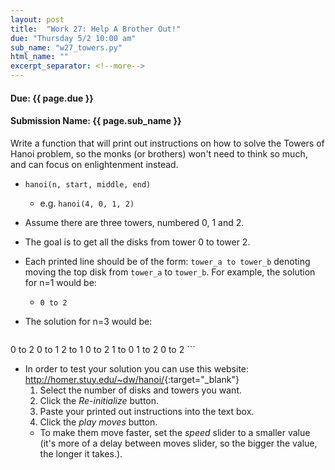 ```yaml
---
layout: post
title:  "Work 27: Help A Brother Out!"
due: "Thursday 5/2 10:00 am"
sub_name: "w27_towers.py"
html_name: ""
excerpt_separator: <!--more-->
---
```


#### Due: {{ page.due }}
#### Submission Name: {{ page.sub_name }}


Write a function that will print out instructions on how to solve the Towers of Hanoi problem, so the monks (or brothers) won't need to think so much, and can focus on enlightenment instead.
* `hanoi(n, start, middle, end)`
  * e.g. `hanoi(4, 0, 1, 2)`
* Assume there are three towers, numbered 0, 1 and 2.
* The goal is to get all the disks from tower 0 to tower 2.
* Each printed line should be of the form: `tower_a to tower_b` denoting moving the top disk from `tower_a` to `tower_b`. For example, the solution for n=1 would be:
    * `0 to 2`
* The solution for n=3 would be:

    ```
0 to 2
0 to 1
2 to 1
0 to 2
1 to 0
1 to 2
0 to 2
    ```

* In order to test your solution you can use this website: <http://homer.stuy.edu/~dw/hanoi/>{:target="_blank"}
  1. Select the number of disks and towers you want.
  2. Click the _Re-initialize_ button.
  3. Paste your printed out instructions into the text box.
  4. Click the _play moves_ button.
    * To make them move faster, set the _speed_ slider to a smaller value (it's more of a delay between moves slider, so the bigger the value, the longer it takes.).
